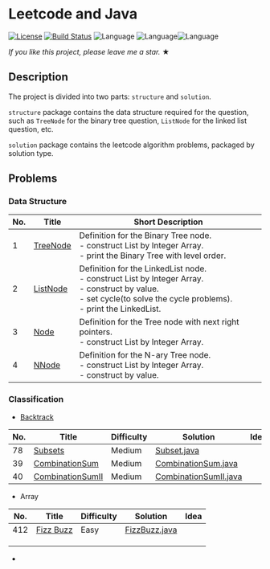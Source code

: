 # Leetcode and Java

[![License](https://img.shields.io/badge/license-Apache_2.0-blue.svg)](LICENSE.md) [![Build Status](https://travis-ci.org/fishercoder1534/Leetcode.svg?branch=master)](https://travis-ci.org/fishercoder1534/Leetcode) ![Language](https://img.shields.io/badge/language-Java-blue.svg) ![Language](https://img.shields.io/badge/Leetcode-blue.svg)![Language](https://img.shields.io/badge/Algorithm-blue.svg)

_If you like this project, please leave me a star._ &#9733;

## Description
The project is divided into two parts: `structure` and `solution`.

`structure` package contains the data structure required for the question, such as `TreeNode` for the binary tree question, `ListNode` for the linked list question, etc.

`solution` package contains the leetcode algorithm problems, packaged by solution type.



## Problems

### Data Structure

| No.  | Title                                            | Short Description                                            |
| ---- | ------------------------------------------------ | ------------------------------------------------------------ |
| 1    | [TreeNode](src/leetcode/structure/TreeNode.java) | Definition for the Binary Tree node. <br />- construct List by Integer Array.<br />- print the Binary Tree with level order. |
| 2    | [ListNode](src/leetcode/structure/ListNode.java) | Definition for the LinkedList node. <br />- construct List by Integer Array.<br />- construct by value.<br />- set cycle(to solve the cycle problems).<br />- print the LinkedList. |
| 3    | [Node](src/leetcode/structure/Node.java)         | Definition for the Tree node with next right pointers. <br />- construct List by Integer Array. |
| 4    | [NNode](src/leetcode/structure/NNode.java)       | Definition for the N-ary Tree node. <br />- construct List by Integer Array.<br />- construct by value. |





### Classification

- [Backtrack](/src/leetcode/solution/ListNode.java)

| No.  | Title   | Difficulty | Solution                                                   | Idea |
| ---- | ------- | ---------- | ---------------------------------------------------------- | ---- |
| 78   | [Subsets](https://leetcode.com/problems/subsets/) | Medium     | [Subset.java](src/leetcode/solution/backtrack/Subset.java) |      |
| 39   | [CombinationSum](https://leetcode.com/problems/combination-sum/) | Medium     | [CombinationSum.java](src/leetcode/solution/backtrack/CombinationSum.java) |      |
| 40   | [CombinationSumII](https://leetcode.com/problems/combination-sum-II/) | Medium     | [CombinationSumII.java](src/leetcode/solution/backtrack/CombinationSumII.java) |      |

- Array

| No.  | Title                                                 | Difficulty | Solution                                                   | Idea |
| ---- | ----------------------------------------------------- | ---------- | ---------------------------------------------------------- | ---- |
| 412  | [Fizz Buzz](https://leetcode.com/problems/fizz-buzz/) | Easy       | [FizzBuzz.java](src/leetcode/solution/array/FizzBuzz.java) |      |
|      |                                                       |            |                                                            |      |
|      |                                                       |            |                                                            |      |
|      |                                                       |            |                                                            |      |

- 
